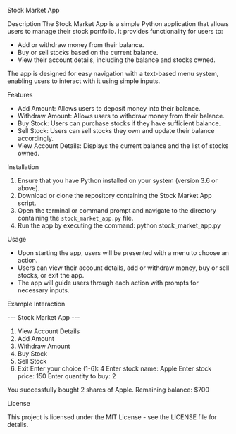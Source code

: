 Stock Market App

Description
The Stock Market App is a simple Python application that allows users to manage their stock portfolio. 
It provides functionality for users to:
- Add or withdraw money from their balance.
- Buy or sell stocks based on the current balance.
- View their account details, including the balance and stocks owned.

The app is designed for easy navigation with a text-based menu system, enabling users to interact with it using simple inputs.

Features

- Add Amount: Allows users to deposit money into their balance.
- Withdraw Amount: Allows users to withdraw money from their balance.
- Buy Stock: Users can purchase stocks if they have sufficient balance.
- Sell Stock: Users can sell stocks they own and update their balance accordingly.
- View Account Details: Displays the current balance and the list of stocks owned.

Installation

1. Ensure that you have Python installed on your system (version 3.6 or above).
2. Download or clone the repository containing the Stock Market App script.
3. Open the terminal or command prompt and navigate to the directory containing the `stock_market_app.py` file.
4. Run the app by executing the command:
   python stock_market_app.py

Usage

- Upon starting the app, users will be presented with a menu to choose an action.
- Users can view their account details, add or withdraw money, buy or sell stocks, or exit the app.
- The app will guide users through each action with prompts for necessary inputs.

Example Interaction

--- Stock Market App ---
1. View Account Details
2. Add Amount
3. Withdraw Amount
4. Buy Stock
5. Sell Stock
6. Exit
Enter your choice (1-6): 4
Enter stock name: Apple
Enter stock price: 150
Enter quantity to buy: 2

You successfully bought 2 shares of Apple. Remaining balance: $700

License

This project is licensed under the MIT License - see the LICENSE file for details.

